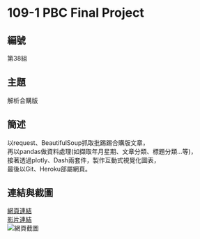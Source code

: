 # 109-1 PBC Final Project

## 編號
第38組

## 主題
解析合購版

## 簡述
以request、BeautifulSoup抓取批踢踢合購版文章，  
再以pandas做資料處理(如擷取年月星期、文章分類、標題分類...等)，  
接著透過plotly、Dash兩套件，製作互動式視覺化圖表，  
最後以Git、Heroku部屬網頁。

## 連結與截圖
[網頁連結](https://pbc-buytogether.herokuapp.com/)  
[影片連結]()  
![網頁截圖]()
